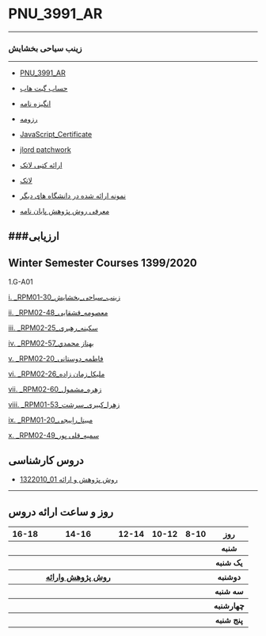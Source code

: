 # PNU_3991_AR
---------
### زینب سیاحی بخشایش 
 
---
- [PNU_3991_AR](https://github.com/zeynabsayahi/PNU_3991_AR)

- [حساب گیت هاب](https://github.com/zeynabsayahi)

- [انگیزه نامه](https://zeynabsayahi.github.io/SOP/)

- [رزومه](https://zeynabsayahi.github.io/)

- [JavaScript_Certificate](https://raw.githubusercontent.com/zeynabsayahi/PNU_3991_AR/main/cert-1024-20278396(1).jpg)

- [jlord patchwork](https://raw.githubusercontent.com/zeynabsayahi/PNU_3991_AR/main/Untitled.jpg)

- [ارائه کتبی لاتک](https://github.com/zeynabsayahi/PNU_3991_AR/blob/main/4_5967772550015487542.pdf)

- [لاتک](https://github.com/zeynabsayahi/PNU_3991_AR/blob/main/4_5967772550015487543.pdf)

- [نمونه ارائه شده در دانشگاه های دیگر ](https://shahreketabonline.com/Products/Details/243874/%D8%A7%D8%B5%D9%88%D9%84_%D9%88_%D8%B1%D9%88%D8%B4%D9%87%D8%A7%DB%8C_%D9%BE%DA%98%D9%88%D9%87%D8%B4_%DA%A9%DB%8C%D9%81%DB%8C_%D8%AF%D8%A7%D9%86%D8%B4%DA%AF%D8%A7%D9%87_%D8%A2%D8%B2%D8%A7%D8%AF_%D8%B9%D9%84%D9%88%D9%85_%D8%AA%D8%AD%D9%82%DB%8C%D9%82%D8%A7%D8%AA)

- [معرفی روش پژوهش پایان نامه](http://methods.sagepub.com/About) 

###ارزیابی
------------------
## Winter Semester Courses 1399/2020
1.G-A01

   
   [i. _RPM01-30_زینب_سیاحی_بخشایش](https://github.com/AliRazavi-edu/PNU_3991/tree/master/_BSc/ResearchAndPresentationMethods/1322010_01/30_%D8%B2%D9%8A%D9%86%D8%A8%20%D8%B3%D9%8A%D8%A7%D8%AD%D9%8A%20%D8%A8%D8%AE%D8%B4%D8%A7%D9%8A%D8%B4)
   
   [ii. _RPM02-48_معصومه_قشقایی](https://github.com/AliRazavi-edu/PNU_3991/tree/master/_BSc/ResearchAndPresentationMethods/1322010_02/48_%D9%85%D8%B9%D8%B5%D9%88%D9%85%D9%87%20%D9%82%D8%B4%D9%82%D8%A7%D8%A6%D9%8A)
   
   [iii. _RPM02-25_سکینه_رهبری](https://github.com/AliRazavi-edu/PNU_3991/tree/master/_BSc/ResearchAndPresentationMethods/1322010_02/25_%D8%B3%D9%83%D9%8A%D9%86%D9%87%20%D8%B1%D9%87%D8%A8%D8%B1%D9%8A%20%D8%AC%D8%B1%D8%AA%D9%88%D8%AF%D9%87)
   
   [iv. _RPM02-57_بهناز محمدي](https://github.com/AliRazavi-edu/PNU_3991/tree/master/_BSc/ResearchAndPresentationMethods/1322010_02/57_%D8%A8%D9%87%D9%86%D8%A7%D8%B2%20%D9%85%D8%AD%D9%85%D8%AF%D9%8A)
   
   [v. _RPM02-20_فاطمه_دوستانی](https://github.com/AliRazavi-edu/PNU_3991/tree/master/_BSc/ResearchAndPresentationMethods/1322010_02/20_%D9%81%D8%A7%D8%B7%D9%85%D9%87%20%D8%AF%D9%88%D8%B3%D8%AA%D8%A7%D9%86%D9%8A)
   
   [vi. _RPM02-26_ملیکا_زمان زاده](https://github.com/AliRazavi-edu/PNU_3991/tree/master/_BSc/ResearchAndPresentationMethods/1322010_02/26_%D9%85%D9%84%D9%8A%D9%83%D8%A7%20%D8%B2%D9%85%D8%A7%D9%86%20%D8%B2%D8%A7%D8%AF%D9%87)
   
   [vii. _RPM02-60_زهره_مشمول](https://github.com/AliRazavi-edu/PNU_3991/tree/master/_BSc/ResearchAndPresentationMethods/1322010_02/60_%D8%B2%D9%87%D8%B1%D9%87%20%D9%85%D8%B4%D9%85%D9%88%D9%84)
   
   [viii. _RPM01-53_زهرا_کبیری_سرشت](https://github.com/AliRazavi-edu/PNU_3991/tree/master/_BSc/ResearchAndPresentationMethods/1322010_01/53_%D8%B2%D9%87%D8%B1%D8%A7%20%D9%83%D8%A8%D9%8A%D8%B1%D9%8A%20%D8%B3%D8%B1%D8%B4%D8%AA)
   
   [ix. _RPM01-20_مبینا_راِییجی](https://github.com/AliRazavi-edu/PNU_3991/tree/master/_BSc/ResearchAndPresentationMethods/1322010_01/20_%D9%85%D8%A8%D9%8A%D9%86%D8%A7%20%D8%B1%D8%A7%D8%A6%D9%8A%D8%AC%D9%8A)
   
   [x. _RPM02-49_سمیه_قلی پور](https://github.com/AliRazavi-edu/PNU_3991/tree/master/_BSc/ResearchAndPresentationMethods/1322010_02/49_%D8%B3%D9%85%D9%8A%D9%87%20%D9%82%D9%84%D9%8A%20%D9%BE%D9%88%D8%B1)

## دروس کارشناسی

- [1322010_01  روش پژوهش و ارائه](https://github.com/AliRazavi-edu/PNU_3991/tree/master/_BSc/ResearchAndPresentationMethods)

----------------
## روز و ساعت ارائه دروس

<table style="width:100%">
  <tr>
    <th >16-18</th>
    <th >14-16</th>
    <th >12-14</th>
    <th>10-12</th>
    <th>8-10</th>
    <th>روز</th>
  </tr>
  <tr>
    <th ></th>
    <th ></th>
    <th ></th>
    <th></th>
    <th></th>
    <th>شنبه</th>
  </tr>
   <tr>
    <th ></th>
    <th ></th>
    <th></th>
    <th></th>
    <th ></th>
    <th>یک شنبه</th>
  </tr>
   <tr>
    <th ></th>
    <th ><a  href=https://github.com/AliRazavi-edu/PNU_3991/tree/master/_BSc/ResearchAndPresentationMethods
">روش پژوهش وارائه</a></th>
    <th ></th>
    <th></th>
    <th ></th>   
    <th>دوشنبه</th>
  </tr>
   <tr>
    <th ></th>
    <th ></th>
    <th></th>
    <th></th>
    <th ></th>
    <th>سه شنبه</th>
  </tr>
   <tr>
    <th ></th>
    <th ></th>
    <th></th>
    <th></th>
     <th ></th>
    <th>چهارشنبه</th>
  </tr>
   <tr>
    <th ></th>
     <th ></th>
     <th ></th>
     <th></th>
    <th></th>
    <th>پنج شنبه</th>
  </tr>
</table>
